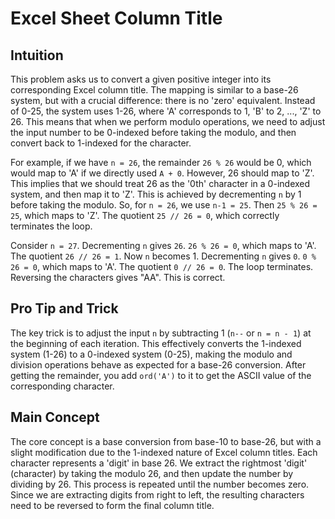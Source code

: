 # Excel Sheet Column Title

## Intuition
This problem asks us to convert a given positive integer into its corresponding Excel column title. The mapping is similar to a base-26 system, but with a crucial difference: there is no 'zero' equivalent. Instead of 0-25, the system uses 1-26, where 'A' corresponds to 1, 'B' to 2, ..., 'Z' to 26. This means that when we perform modulo operations, we need to adjust the input number to be 0-indexed before taking the modulo, and then convert back to 1-indexed for the character.

For example, if we have `n = 26`, the remainder `26 % 26` would be 0, which would map to 'A' if we directly used `A + 0`. However, 26 should map to 'Z'. This implies that we should treat 26 as the '0th' character in a 0-indexed system, and then map it to 'Z'. This is achieved by decrementing `n` by 1 before taking the modulo. So, for `n = 26`, we use `n-1 = 25`. Then `25 % 26 = 25`, which maps to 'Z'. The quotient `25 // 26 = 0`, which correctly terminates the loop.

Consider `n = 27`. Decrementing `n` gives `26`. `26 % 26 = 0`, which maps to 'A'. The quotient `26 // 26 = 1`. Now `n` becomes 1. Decrementing `n` gives `0`. `0 % 26 = 0`, which maps to 'A'. The quotient `0 // 26 = 0`. The loop terminates. Reversing the characters gives "AA". This is correct.

## Pro Tip and Trick
The key trick is to adjust the input `n` by subtracting 1 (`n--` or `n = n - 1`) at the beginning of each iteration. This effectively converts the 1-indexed system (1-26) to a 0-indexed system (0-25), making the modulo and division operations behave as expected for a base-26 conversion. After getting the remainder, you add `ord('A')` to it to get the ASCII value of the corresponding character.

## Main Concept
The core concept is a base conversion from base-10 to base-26, but with a slight modification due to the 1-indexed nature of Excel column titles. Each character represents a 'digit' in base 26. We extract the rightmost 'digit' (character) by taking the modulo 26, and then update the number by dividing by 26. This process is repeated until the number becomes zero. Since we are extracting digits from right to left, the resulting characters need to be reversed to form the final column title.
